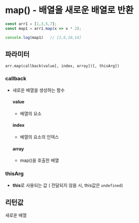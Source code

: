 # map() - 배열을 새로운 배열로 반환

```javascript
const arr1 = [1,3,5,7];
const map1 = arr1.map(x => x * 2);

console.log(map1)   // [2,6,10,14]
```

## 파라미터
`arr.map(callback(value[, index, array])[, thisArg])`
### callback
* 새로운 배열을  생성하는 함수
    #### value
    * 배열의 요소 
    #### index
    * 배열의 요소의 인덱스
    #### array
    * map()을 호출한 배열
### thisArg
* **this**로 사용되는 값 ( 전달되지 않을 시, this값은 `undefined`)

## 리턴값
새로운 배열